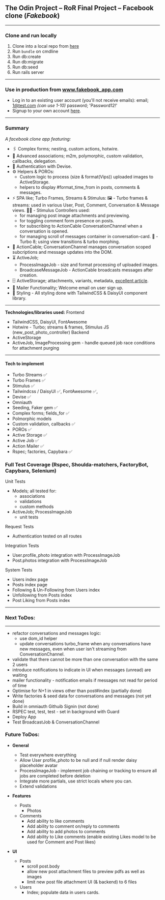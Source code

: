 ## The Odin Project – RoR Final Project – Facebook clone (_Fakebook_)

---
### Clone and run locally

1. Clone into a local repo from [here](https:\\github...)
2. Run `bundle` on cmdline
3. Run db:create
4. Run db:migrate
5. Run db:seed
6. Run rails server 

---

### Use in production from www.fakebook_app.com

  - Log in to an existing user account (you'll not receive emails):
    email; 1@test.com _(can use 1-10)_
    password; 'Password12!'
  - Signup to your own account [here](http://localhost:3000/users/sign_up).

---

### Summary
*A facebook clone app featuring:*

- 🖇️ Complex forms; nesting, custom actions, hotwire.
- 👫 Advanced associations; m2m, polymorphic, custom validation, callbacks, delegation. 
- 🔐 Authentication with Devise.
- ⚙️ Helpers & POROs:
  - Custom logic to process (size & format(Vips)) uploaded images to ActiveStorage.
  - helpers to display #format_time_from in posts, comments & messages.
- ⚡️ SPA like; Turbo Frames, Streams & Stimulus:
  🖼️ - Turbo frames & streams:
     used in various User, Post, Comment, Conversation & Message views.
  👮🏼 - Stimulus Controllers used:
    - for managing post image attachments and previewing.
    - for toggling comment form presence on posts.
    - for subscribing to ActionCable ConversationChannel when a conversation is opened.
    - for managing scroll of messages container in conversation-card.
  🔁 - Turbo 8; using view transitions & turbo morphing.
- 📡 ActionCable; ConversationChannel manages conversation scoped subcriptions and message updates into the DOM.
- ⏳ ActiveJob; 
  - ProcessImageJob - size and format processing of uploaded images.
  - BroadcaseMessageJob - ActionCable broadcasts messages after creation.
- 🗄️ ActiveStorage; attachments, variants, metadata, [excellent article](https://discuss.rubyonrails.org/t/active-storage-in-production-lessons-learned-and-in-depth-look-at-how-it-works/83289).
- 📧 Mailer Functionality; Welcome email on user sign up.
- 🎨 Styling - All styling done with TailwindCSS & DaisyUI component library.

---

**Technologies/libraries used:**
  Frontend
  - TailwindCSS, DaisyUI, FontAwesome
  - Hotwire - Turbo; streams & frames, Stimulus JS (new_post_photo_controller)
  Backend
  - ActiveStorage
  - ActiveJob, ImageProcessing gem - handle queued job race conditions for attachment purging

---

#### Tech to implement
- Turbo Streams ✅
- Turbo Frames ✅
- Stimulus ✅
- Tailwindcss / DaisyUI ✅, FontAwesome ✅, 
- Devise ✅
- Omniauth
- Seeding, Faker gem ✅
- Complex forms; fields_for ✅
- Polmorphic models
- Custom validation, callbacks ✅
- POROs ✅
- Active Storage ✅
- Active Job ✅
- Action Mailer ✅
- Rspec; factories, Capybara ✅

### Full Test Coverage (Rspec, Shoulda-matchers, FactoryBot, Capybara, Selenium)

Unit Tests
  - Models; all tested for:
    - associations
    - validations
    - custom methods
  - ActiveJob; ProcessImageJob
    - unit tests

Request Tests
  - Authentication tested on all routes

Integration Tests
  - User.profile_photo integration with ProcessImageJob
  - Post.photos integration with ProcessImageJob

System Tests
  - Users index page
  - Posts index page
  - Following & Un-Following from Users index
  - Unfollowing from Posts index
  - Post Liking from Posts index 

---

### Next ToDos:
---

- refactor conversations and messages logic:
  - use dom_id helper
  - update conversations turbo_frame when any conversations have new messages, even when user isn't streaming from ConversationChannel.
- validate that there cannot be more than one conversation with the same 2 users
- introduce notifications to indicate in UI when messages (unread) are waiting
- mailer functionality - notification emails if messages not read for period of time
- Optimise for N+1 in views other than post#index (partially done)
- Write factories & seed data for conversations and messages (not yet done)
- Build in omniauth Githuib Signin (not done)
- RSPEC test, test, test - set in background with Guard
- Deploy App
- Test BroadcastJob & ConversationChannel

### Future ToDos:

- **General**
  - Test everywhere everything
  - Allow User profile_photo to be null and if null render daisy placeholder avatar
  - ProcessImageJob - implement job chaining or tracking to ensure all jobs are completed before
    deletion
  - Integrate more partials, use strict locals where you can.
  - Extend validations
  
- **Features**
  - Posts
    - Photos
  - Comments
    - Add ability to like comments
    - Add ability to comment on/reply to comments
    - Add ability to add photos to comments
    - Add ability to Like comments (enable existing Likes model to be used for Comment and Post likes)

- **UI**
  - Posts
    - scroll post.body
    - allow new post attachment files to preview pdfs as well as images
    - limit new post file attachment UI (& backend) to 6 files
  - Users
    - Index; populate data in users cards.

